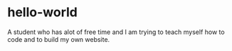 # hello-world
A student who has alot of free time and I am trying to teach myself how to code and to build my own website.

